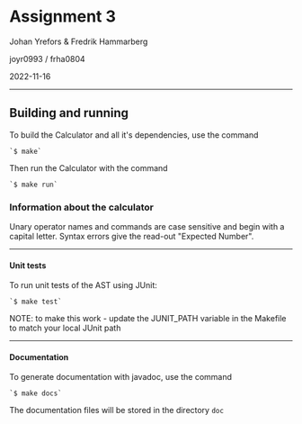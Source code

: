 # Assignment 3

Johan Yrefors & Fredrik Hammarberg

joyr0993 / frha0804

2022-11-16

---

## Building and running

To build the Calculator and all it's dependencies, use the command

	`$ make`

Then run the Calculator with the command

	`$ make run`

### Information about the calculator

Unary operator names and commands are case sensitive and begin with a capital letter.
Syntax errors give the read-out "Expected Number".

---

#### Unit tests

To run unit tests of the AST using JUnit:

	`$ make test`

NOTE: to make this work - update the JUNIT_PATH variable in the Makefile to match your local JUnit path

---

#### Documentation

To generate documentation with javadoc, use the command

	`$ make docs`

The documentation files will be stored in the directory `doc`
